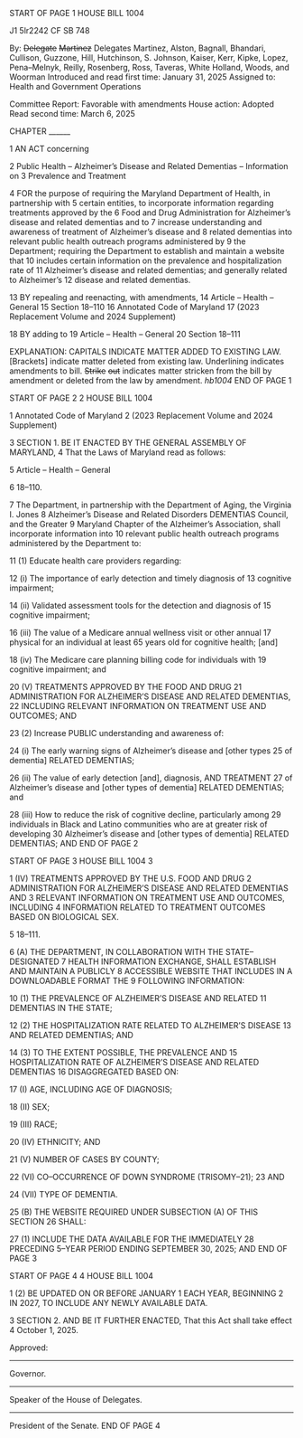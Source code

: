 START OF PAGE 1
HOUSE BILL 1004

J1 5lr2242
CF SB 748

By: ~~Delegate~~ ~~Martinez~~ Delegates Martinez, Alston, Bagnall, Bhandari, Cullison,
Guzzone, Hill, Hutchinson, S. Johnson, Kaiser, Kerr, Kipke, Lopez,
Pena–Melnyk, Reilly, Rosenberg, Ross, Taveras, White Holland, Woods, and
Woorman
Introduced and read first time: January 31, 2025
Assigned to: Health and Government Operations

Committee Report: Favorable with amendments
House action: Adopted
Read second time: March 6, 2025

CHAPTER ______

1 AN ACT concerning

2 Public Health – Alzheimer’s Disease and Related Dementias – Information on
3 Prevalence and Treatment

4 FOR the purpose of requiring the Maryland Department of Health, in partnership with
5 certain entities, to incorporate information regarding treatments approved by the
6 Food and Drug Administration for Alzheimer’s disease and related dementias and to
7 increase understanding and awareness of treatment of Alzheimer’s disease and
8 related dementias into relevant public health outreach programs administered by
9 the Department; requiring the Department to establish and maintain a website that
10 includes certain information on the prevalence and hospitalization rate of
11 Alzheimer’s disease and related dementias; and generally related to Alzheimer’s
12 disease and related dementias.

13 BY repealing and reenacting, with amendments,
14 Article – Health – General
15 Section 18–110
16 Annotated Code of Maryland
17 (2023 Replacement Volume and 2024 Supplement)

18 BY adding to
19 Article – Health – General
20 Section 18–111

EXPLANATION: CAPITALS INDICATE MATTER ADDED TO EXISTING LAW.
[Brackets] indicate matter deleted from existing law.
Underlining indicates amendments to bill.
~~Strike~~ ~~out~~ indicates matter stricken from the bill by amendment or deleted from the law by
amendment. *hb1004*
END OF PAGE 1

START OF PAGE 2
2 HOUSE BILL 1004

1 Annotated Code of Maryland
2 (2023 Replacement Volume and 2024 Supplement)

3 SECTION 1. BE IT ENACTED BY THE GENERAL ASSEMBLY OF MARYLAND,
4 That the Laws of Maryland read as follows:

5 Article – Health – General

6 18–110.

7 The Department, in partnership with the Department of Aging, the Virginia I. Jones
8 Alzheimer’s Disease and Related Disorders DEMENTIAS Council, and the Greater
9 Maryland Chapter of the Alzheimer’s Association, shall incorporate information into
10 relevant public health outreach programs administered by the Department to:

11 (1) Educate health care providers regarding:

12 (i) The importance of early detection and timely diagnosis of
13 cognitive impairment;

14 (ii) Validated assessment tools for the detection and diagnosis of
15 cognitive impairment;

16 (iii) The value of a Medicare annual wellness visit or other annual
17 physical for an individual at least 65 years old for cognitive health; [and]

18 (iv) The Medicare care planning billing code for individuals with
19 cognitive impairment; and

20 (V) TREATMENTS APPROVED BY THE FOOD AND DRUG
21 ADMINISTRATION FOR ALZHEIMER’S DISEASE AND RELATED DEMENTIAS,
22 INCLUDING RELEVANT INFORMATION ON TREATMENT USE AND OUTCOMES; AND

23 (2) Increase PUBLIC understanding and awareness of:

24 (i) The early warning signs of Alzheimer’s disease and [other types
25 of dementia] RELATED DEMENTIAS;

26 (ii) The value of early detection [and], diagnosis, AND TREATMENT
27 of Alzheimer’s disease and [other types of dementia] RELATED DEMENTIAS; and

28 (iii) How to reduce the risk of cognitive decline, particularly among
29 individuals in Black and Latino communities who are at greater risk of developing
30 Alzheimer’s disease and [other types of dementia] RELATED DEMENTIAS; AND
END OF PAGE 2

START OF PAGE 3
HOUSE BILL 1004 3

1 (IV) TREATMENTS APPROVED BY THE U.S. FOOD AND DRUG
2 ADMINISTRATION FOR ALZHEIMER’S DISEASE AND RELATED DEMENTIAS AND
3 RELEVANT INFORMATION ON TREATMENT USE AND OUTCOMES, INCLUDING
4 INFORMATION RELATED TO TREATMENT OUTCOMES BASED ON BIOLOGICAL SEX.

5 18–111.

6 (A) THE DEPARTMENT, IN COLLABORATION WITH THE STATE–DESIGNATED
7 HEALTH INFORMATION EXCHANGE, SHALL ESTABLISH AND MAINTAIN A PUBLICLY
8 ACCESSIBLE WEBSITE THAT INCLUDES IN A DOWNLOADABLE FORMAT THE
9 FOLLOWING INFORMATION:

10 (1) THE PREVALENCE OF ALZHEIMER’S DISEASE AND RELATED
11 DEMENTIAS IN THE STATE;

12 (2) THE HOSPITALIZATION RATE RELATED TO ALZHEIMER’S DISEASE
13 AND RELATED DEMENTIAS; AND

14 (3) TO THE EXTENT POSSIBLE, THE PREVALENCE AND
15 HOSPITALIZATION RATE OF ALZHEIMER’S DISEASE AND RELATED DEMENTIAS
16 DISAGGREGATED BASED ON:

17 (I) AGE, INCLUDING AGE OF DIAGNOSIS;

18 (II) SEX;

19 (III) RACE;

20 (IV) ETHNICITY; AND

21 (V) NUMBER OF CASES BY COUNTY;

22 (VI) CO–OCCURRENCE OF DOWN SYNDROME (TRISOMY–21);
23 AND

24 (VII) TYPE OF DEMENTIA.

25 (B) THE WEBSITE REQUIRED UNDER SUBSECTION (A) OF THIS SECTION
26 SHALL:

27 (1) INCLUDE THE DATA AVAILABLE FOR THE IMMEDIATELY
28 PRECEDING 5–YEAR PERIOD ENDING SEPTEMBER 30, 2025; AND
END OF PAGE 3

START OF PAGE 4
4 HOUSE BILL 1004

1 (2) BE UPDATED ON OR BEFORE JANUARY 1 EACH YEAR, BEGINNING
2 IN 2027, TO INCLUDE ANY NEWLY AVAILABLE DATA.

3 SECTION 2. AND BE IT FURTHER ENACTED, That this Act shall take effect
4 October 1, 2025.

Approved:

________________________________________________________________________________
Governor.

________________________________________________________________________________
Speaker of the House of Delegates.

________________________________________________________________________________
President of the Senate.
END OF PAGE 4